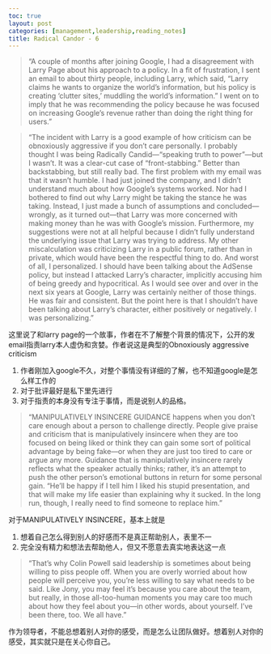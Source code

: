 ```yaml
---
toc: true
layout: post
categories: [management,leadership,reading_notes]
title: Radical Candor - 6
---
```

> “A couple of months after joining Google, I had a disagreement with Larry Page about his approach to a policy. In a fit of frustration, I sent an email to about thirty people, including Larry, which said, “Larry claims he wants to organize the world’s information, but his policy is creating ‘clutter sites,’ muddling the world’s information.” I went on to imply that he was recommending the policy because he was focused on increasing Google’s revenue rather than doing the right thing for users.”

> “The incident with Larry is a good example of how criticism can be obnoxiously aggressive if you don’t care personally. I probably thought I was being Radically Candid—“speaking truth to power”—but I wasn’t. It was a clear-cut case of “front-stabbing.” Better than backstabbing, but still really bad.
The first problem with my email was that it wasn’t humble. I had just joined the company, and I didn’t understand much about how Google’s systems worked. Nor had I bothered to find out why Larry might be taking the stance he was taking. Instead, I just made a bunch of assumptions and concluded—wrongly, as it turned out—that Larry was more concerned with making money than he was with Google’s mission. Furthermore, my suggestions were not at all helpful because I didn’t fully understand the underlying issue that Larry was trying to address. My other miscalculation was criticizing Larry in a public forum, rather than in private, which would have been the respectful thing to do. And worst of all, I personalized. I should have been talking about the AdSense policy, but instead I attacked Larry’s character, implicitly accusing him of being greedy and hypocritical. As I would see over and over in the next six years at Google, Larry was certainly neither of those things. He was fair and consistent. But the point here is that I shouldn’t have been talking about Larry’s character, either positively or negatively. I was personalizing.”

这里说了和larry page的一个故事，作者在不了解整个背景的情况下，公开的发email指责larry本人虚伪和贪婪。作者说这是典型的Obnoxiously aggressive criticism
1. 作者刚加入google不久，对整个事情没有详细的了解，也不知道google是怎么样工作的
2. 对于批评最好是私下里先进行
3. 对于指责的本身没有专注于事情，而是说别人的品格。

> “MANIPULATIVELY INSINCERE GUIDANCE happens when you don’t care enough about a person to challenge directly. People give praise and criticism that is manipulatively insincere when they are too focused on being liked or think they can gain some sort of political advantage by being fake—or when they are just too tired to care or argue any more. Guidance that is manipulatively insincere rarely reflects what the speaker actually thinks; rather, it’s an attempt to push the other person’s emotional buttons in return for some personal gain. “He’ll be happy if I tell him I liked his stupid presentation, and that will make my life easier than explaining why it sucked. In the long run, though, I really need to find someone to replace him.”

对于MANIPULATIVELY INSINCERE，基本上就是
1. 想着自己怎么得到别人的好感而不是真正帮助别人，表里不一
2. 完全没有精力和想法去帮助他人，但又不愿意去真实地表达这一点

> “That’s why Colin Powell said leadership is sometimes about being willing to piss people off. When you are overly worried about how people will perceive you, you’re less willing to say what needs to be said. Like Jony, you may feel it’s because you care about the team, but really, in those all-too-human moments you may care too much about how they feel about you—in other words, about yourself. I’ve been there, too. We all have.”

作为领导者，不能总想着别人对你的感受，而是怎么让团队做好。想着别人对你的感受，其实就只是在关心你自己。
